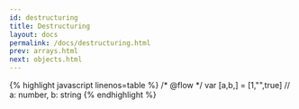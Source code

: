```yaml
---
id: destructuring
title: Destructuring
layout: docs
permalink: /docs/destructuring.html
prev: arrays.html
next: objects.html
---
```


{% highlight javascript linenos=table %}
/* @flow */
var [a,b,] = [1,"",true]
// a: number, b: string
{% endhighlight %}
